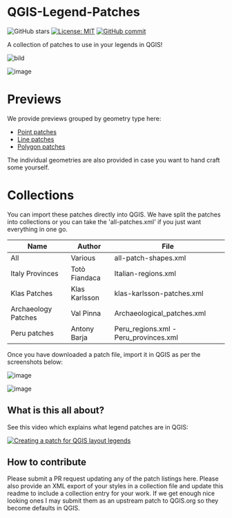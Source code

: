 # QGIS-Legend-Patches

![GitHub stars](https://img.shields.io/github/stars/qgis/QGIS?color=blue&label=qgis%3A%3Astarts&logo=qgis&logoColor=green)
[![License: MIT](https://img.shields.io/badge/License-MIT-yellow.svg)](https://opensource.org/licenses/MIT)
[![GitHub commit](https://img.shields.io/github/last-commit/pcm-dpc/COVID-19)](https://github.com/kartoza/QGIS-Legend-Patches/commits/master)


A collection of patches to use in your legends in QGIS!

![bild](https://user-images.githubusercontent.com/6375959/80809035-268dd600-8bc1-11ea-8f86-6f0fb0e235df.png)

![image](https://user-images.githubusercontent.com/178003/80546498-b22f1900-89ad-11ea-885b-9d6e4fe5e0f8.png)


# Previews

We provide previews grouped by geometry type here:

* [Point patches](https://github.com/kartoza/QGIS-Legend-Patches/blob/master/point-patches.md)
* [Line patches](https://github.com/kartoza/QGIS-Legend-Patches/blob/master/line-patches.md)
* [Polygon patches](https://github.com/kartoza/QGIS-Legend-Patches/blob/master/polygon-patches.md)

The individual geometries are also provided in case you want to hand craft some yourself.

# Collections

You can import these patches directly into QGIS. We have split the patches into collections or you can 
take the 'all-patches.xml' if you just want everything in one go.

Name | Author | File
-----|--------|-------
All  | Various | all-patch-shapes.xml
Italy Provinces | Totò Fiandaca | Italian-regions.xml
Klas Patches | Klas Karlsson | klas-karlsson-patches.xml
Archaeology Patches | Val Pinna | Archaeological_patches.xml
Peru patches | Antony Barja | Peru_regions.xml - Peru_provinces.xml

Once you have downloaded a patch file, import it in QGIS as per the screenshots below:

![image](https://user-images.githubusercontent.com/178003/80703612-fec44280-8ada-11ea-888a-51f57e03aac5.png)


![image](https://user-images.githubusercontent.com/178003/80703707-30d5a480-8adb-11ea-9c9b-a5bbcde3ab24.png)




## What is this all about?

See this video which explains what legend patches are in QGIS:

[![Creating a patch for QGIS layout legends](https://img.youtube.com/vi/IL21scLDKOc/0.jpg)](https://www.youtube.com/watch?v=IL21scLDKOc)

## How to contribute

Please submit a PR request updating any of the patch listings here. Please also provide an XML export of your styles in a collection file and update this readme to include a collection entry for your work. If we get enough nice looking ones I may submit them as an upstream patch to QGIS.org so they become defaults in QGIS.
